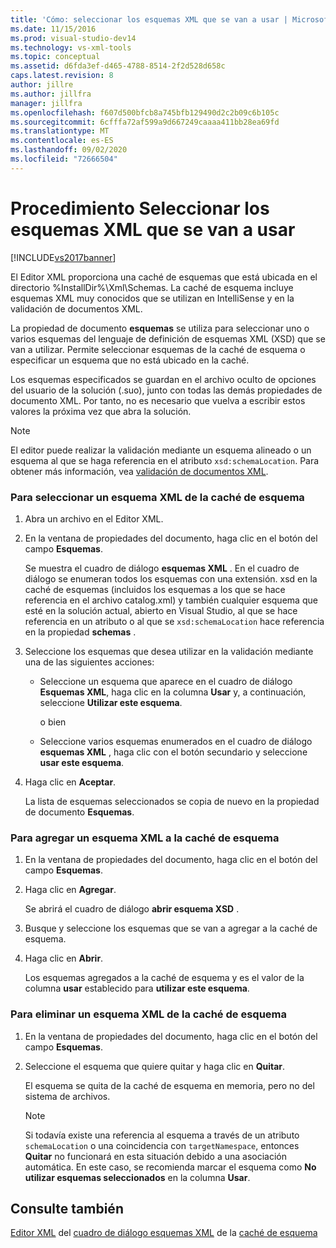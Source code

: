 ```yaml
---
title: 'Cómo: seleccionar los esquemas XML que se van a usar | Microsoft Docs'
ms.date: 11/15/2016
ms.prod: visual-studio-dev14
ms.technology: vs-xml-tools
ms.topic: conceptual
ms.assetid: d6fda3ef-d465-4788-8514-2f2d528d658c
caps.latest.revision: 8
author: jillre
ms.author: jillfra
manager: jillfra
ms.openlocfilehash: f607d500bfcb8a745bfb129490d2c2b09c6b105c
ms.sourcegitcommit: 6cfffa72af599a9d667249caaaa411bb28ea69fd
ms.translationtype: MT
ms.contentlocale: es-ES
ms.lasthandoff: 09/02/2020
ms.locfileid: "72666504"
---
```

# <a name="how-to-select-the-xml-schemas-to-use"></a>Procedimiento Seleccionar los esquemas XML que se van a usar
[!INCLUDE[vs2017banner](../includes/vs2017banner.md)]

El Editor XML proporciona una caché de esquemas que está ubicada en el directorio %InstallDir%\Xml\Schemas. La caché de esquema incluye esquemas XML muy conocidos que se utilizan en IntelliSense y en la validación de documentos XML.

 La propiedad de documento **esquemas** se utiliza para seleccionar uno o varios esquemas del lenguaje de definición de esquemas XML (XSD) que se van a utilizar. Permite seleccionar esquemas de la caché de esquema o especificar un esquema que no está ubicado en la caché.

 Los esquemas especificados se guardan en el archivo oculto de opciones del usuario de la solución (.suo), junto con todas las demás propiedades de documento XML. Por tanto, no es necesario que vuelva a escribir estos valores la próxima vez que abra la solución.

> [!NOTE]
> El editor puede realizar la validación mediante un esquema alineado o un esquema al que se haga referencia en el atributo `xsd:schemaLocation`. Para obtener más información, vea [validación de documentos XML](../xml-tools/xml-document-validation.md).

### <a name="to-select-an-xml-schema-from-the-schema-cache"></a>Para seleccionar un esquema XML de la caché de esquema

1. Abra un archivo en el Editor XML.

2. En la ventana de propiedades del documento, haga clic en el botón del campo **Esquemas**.

    Se muestra el cuadro de diálogo **esquemas XML** . En el cuadro de diálogo se enumeran todos los esquemas con una extensión. xsd en la caché de esquemas (incluidos los esquemas a los que se hace referencia en el archivo catalog.xml) y también cualquier esquema que esté en la solución actual, abierto en Visual Studio, al que se hace referencia en un atributo o al que se `xsd:schemaLocation` hace referencia en la propiedad **schemas** .

3. Seleccione los esquemas que desea utilizar en la validación mediante una de las siguientes acciones:

   - Seleccione un esquema que aparece en el cuadro de diálogo **Esquemas XML**, haga clic en la columna **Usar** y, a continuación, seleccione **Utilizar este esquema**.

     o bien

   - Seleccione varios esquemas enumerados en el cuadro de diálogo **esquemas XML** , haga clic con el botón secundario y seleccione **usar este esquema**.

4. Haga clic en **Aceptar**.

    La lista de esquemas seleccionados se copia de nuevo en la propiedad de documento **Esquemas**.

### <a name="to-add-an-xml-schema-to-the-schema-cache"></a>Para agregar un esquema XML a la caché de esquema

1. En la ventana de propiedades del documento, haga clic en el botón del campo **Esquemas**.

2. Haga clic en **Agregar**.

     Se abrirá el cuadro de diálogo **abrir esquema XSD** .

3. Busque y seleccione los esquemas que se van a agregar a la caché de esquema.

4. Haga clic en **Abrir**.

     Los esquemas agregados a la caché de esquema y es el valor de la columna **usar** establecido para **utilizar este esquema**.

### <a name="to-delete-an-xml-schema-from-the-schema-cache"></a>Para eliminar un esquema XML de la caché de esquema

1. En la ventana de propiedades del documento, haga clic en el botón del campo **Esquemas**.

2. Seleccione el esquema que quiere quitar y haga clic en **Quitar**.

     El esquema se quita de la caché de esquema en memoria, pero no del sistema de archivos.

    > [!NOTE]
    > Si todavía existe una referencia al esquema a través de un atributo `schemaLocation` o una coincidencia con `targetNamespace`, entonces **Quitar** no funcionará en esta situación debido a una asociación automática. En este caso, se recomienda marcar el esquema como **No utilizar esquemas seleccionados** en la columna **Usar**.

## <a name="see-also"></a>Consulte también
 [Editor XML](../xml-tools/xml-editor.md) del [cuadro de diálogo esquemas XML](../xml-tools/xml-schemas-dialog-box.md) de la [caché de esquema](../xml-tools/schema-cache.md)
